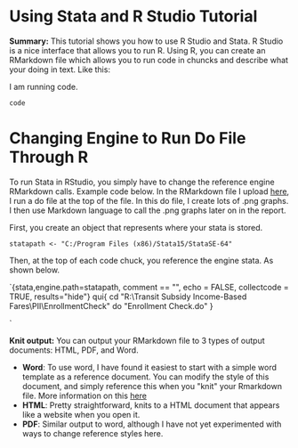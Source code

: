 # Using Stata and R Studio Tutorial

**Summary:** This tutorial shows you how to use R Studio and Stata. R Studio is a nice interface that allows you to run R. Using R, you can create an RMarkdown file which allows you to run code in chuncks and describe what your doing in text. Like this: 

I am running code.
```
code 
```

# Changing Engine to Run Do File Through R
To run Stata in RStudio, you simply have to change the reference engine RMarkdown calls. Example code below. In the RMarkdown file I upload [here](https://github.com/BeccaBrough/UsingGitHubLEO/blob/master/Content/UsingStataAndR/StataKnittoR.Rmd), I run a do file at the top of the file. In this do file, I create lots of .png graphs. I then use Markdown language to call the .png graphs later on in the report. 

First, you create an object that represents where your stata is stored.

```
statapath <- "C:/Program Files (x86)/Stata15/StataSE-64"
```
Then, at the top of each code chuck, you reference the engine stata. As shown below.

`{stata,engine.path=statapath, comment == "", echo = FALSE, collectcode = TRUE, results="hide"}
qui{
  cd "R:\Transit Subsidy Income-Based Fares\PII\EnrollmentCheck"
  do "Enrollment Check.do"
}

`

**Knit output:** You can output your RMarkdown file to 3 types of output documents: HTML, PDF, and Word. 
- **Word**: To use word, I have found it easiest to start with a simple word template as a reference document. You can modify the style of this document, and simply reference this when you "knit" your Rmarkdown file. More information on this [here](https://rmarkdown.rstudio.com/articles_docx.html)  
- **HTML**: Pretty straightforward, knits to a HTML document that appears like a website when you open it. 
- **PDF**: Similar output to word, although I have not yet experimented with ways to change reference styles here.

